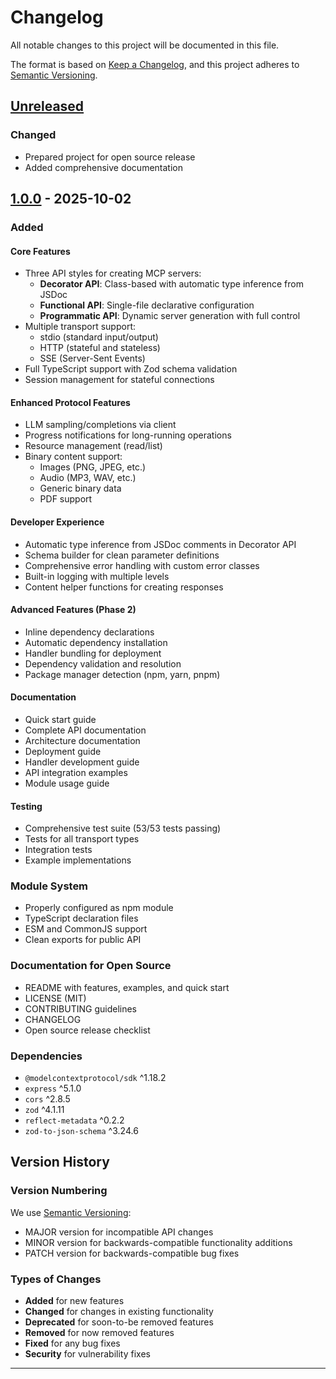 # Changelog

All notable changes to this project will be documented in this file.

The format is based on [Keep a Changelog](https://keepachangelog.com/en/1.0.0/),
and this project adheres to [Semantic Versioning](https://semver.org/spec/v2.0.0.html).

## [Unreleased]

### Changed
- Prepared project for open source release
- Added comprehensive documentation

## [1.0.0] - 2025-10-02

### Added

#### Core Features
- Three API styles for creating MCP servers:
  - **Decorator API**: Class-based with automatic type inference from JSDoc
  - **Functional API**: Single-file declarative configuration
  - **Programmatic API**: Dynamic server generation with full control
- Multiple transport support:
  - stdio (standard input/output)
  - HTTP (stateful and stateless)
  - SSE (Server-Sent Events)
- Full TypeScript support with Zod schema validation
- Session management for stateful connections

#### Enhanced Protocol Features
- LLM sampling/completions via client
- Progress notifications for long-running operations
- Resource management (read/list)
- Binary content support:
  - Images (PNG, JPEG, etc.)
  - Audio (MP3, WAV, etc.)
  - Generic binary data
  - PDF support

#### Developer Experience
- Automatic type inference from JSDoc comments in Decorator API
- Schema builder for clean parameter definitions
- Comprehensive error handling with custom error classes
- Built-in logging with multiple levels
- Content helper functions for creating responses

#### Advanced Features (Phase 2)
- Inline dependency declarations
- Automatic dependency installation
- Handler bundling for deployment
- Dependency validation and resolution
- Package manager detection (npm, yarn, pnpm)

#### Documentation
- Quick start guide
- Complete API documentation
- Architecture documentation
- Deployment guide
- Handler development guide
- API integration examples
- Module usage guide

#### Testing
- Comprehensive test suite (53/53 tests passing)
- Tests for all transport types
- Integration tests
- Example implementations

### Module System
- Properly configured as npm module
- TypeScript declaration files
- ESM and CommonJS support
- Clean exports for public API

### Documentation for Open Source
- README with features, examples, and quick start
- LICENSE (MIT)
- CONTRIBUTING guidelines
- CHANGELOG
- Open source release checklist

### Dependencies
- `@modelcontextprotocol/sdk` ^1.18.2
- `express` ^5.1.0
- `cors` ^2.8.5
- `zod` ^4.1.11
- `reflect-metadata` ^0.2.2
- `zod-to-json-schema` ^3.24.6

## Version History

### Version Numbering

We use [Semantic Versioning](https://semver.org/):
- MAJOR version for incompatible API changes
- MINOR version for backwards-compatible functionality additions
- PATCH version for backwards-compatible bug fixes

### Types of Changes

- **Added** for new features
- **Changed** for changes in existing functionality
- **Deprecated** for soon-to-be removed features
- **Removed** for now removed features
- **Fixed** for any bug fixes
- **Security** for vulnerability fixes

---

[Unreleased]: https://github.com/clockwork-innovations/simply-mcp/compare/v1.0.0...HEAD
[1.0.0]: https://github.com/clockwork-innovations/simply-mcp/releases/tag/v1.0.0
